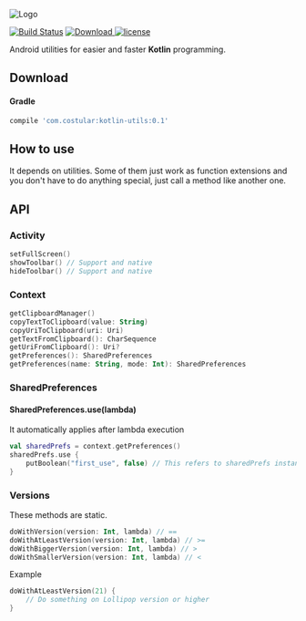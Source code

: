 ![Logo](https://raw.githubusercontent.com/costular/android-kotlin-utils/master/files/img/logo.png)

[![Build Status](https://travis-ci.org/costular/kotlin-android-utils.svg?branch=master)](https://travis-ci.org/costular/kotlin-android-utils)
[ ![Download](https://api.bintray.com/packages/costular/maven/kotlin-android-utils/images/download.svg) ](https://bintray.com/costular/maven/kotlin-android-utils/_latestVersion)
[![license](https://camo.githubusercontent.com/8f54547853cfad57acfc8e06e6008cc296cda34d/68747470733a2f2f696d672e736869656c64732e696f2f62616467652f6c6963656e73652d417061636865253230322d626c75652e737667)](https://github.com/costular/android-kotlin-utils/blob/master/LICENSE)

Android utilities for easier and faster **Kotlin** programming.

## Download

#### Gradle
``` groovy
compile 'com.costular:kotlin-utils:0.1'
```

## How to use

It depends on utilities. Some of them just work as function extensions and you don't have to do anything special, just call a method like another one.

## API 

### Activity

``` kotlin
setFullScreen()
showToolbar() // Support and native
hideToolbar() // Support and native
```

### Context

``` kotlin
getClipboardManager()
copyTextToClipboard(value: String)
copyUriToClipboard(uri: Uri)
getTextFromClipboard(): CharSequence
getUriFromClipboard(): Uri?
getPreferences(): SharedPreferences
getPreferences(name: String, mode: Int): SharedPreferences
```

### SharedPreferences

#### SharedPreferences.use(lambda)
It automatically applies after lambda execution
``` kotlin
val sharedPrefs = context.getPreferences()
sharedPrefs.use {
    putBoolean("first_use", false) // This refers to sharedPrefs instance
}
```

### Versions

These methods are static.

``` kotlin 
doWithVersion(version: Int, lambda) // ==
doWithAtLeastVersion(version: Int, lambda) // >=
doWithBiggerVersion(version: Int, lambda) // >
doWithSmallerVersion(version: Int, lambda) // <
```

Example

``` kotlin
doWithAtLeastVersion(21) {
    // Do something on Lollipop version or higher
}
```